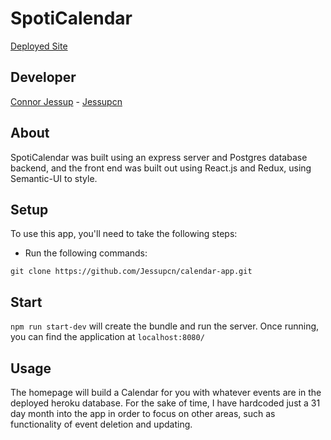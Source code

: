 # SpotiCalendar

[Deployed Site]()

## Developer

[Connor Jessup](https://www.linkedin.com/in/connor-jessup/) - [Jessupcn](https://github.com/Jessupcn)

## About

SpotiCalendar was built using an express server and Postgres database backend, and the front end was built out using React.js and Redux, using Semantic-UI to style.

## Setup

To use this app, you'll need to take the following steps:

- Run the following commands:

```
git clone https://github.com/Jessupcn/calendar-app.git
```

## Start

`npm run start-dev` will create the bundle and run the server. Once running, you can find the application at `localhost:8080/`

## Usage

The homepage will build a Calendar for you with whatever events are in the deployed heroku database. For the sake of time, I have hardcoded just a 31 day month into the app in order to focus on other areas, such as functionality of event deletion and updating.
